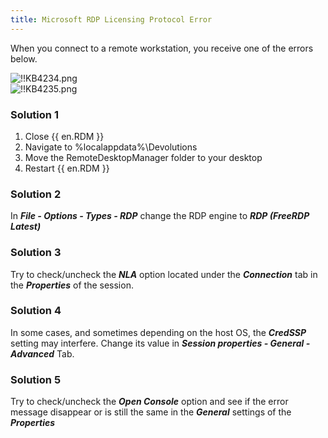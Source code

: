 ```yaml
---
title: Microsoft RDP Licensing Protocol Error
---
```

When you connect to a remote workstation, you receive one of the errors below.  

![!!KB4234.png](https://webdevolutions.azureedge.net/docs/en/kb/KB4234.png)  
![!!KB4235.png](https://webdevolutions.azureedge.net/docs/en/kb/KB4235.png)

### Solution 1

1. Close {{ en.RDM }}
1. Navigate to %localappdata%\Devolutions
1. Move the RemoteDesktopManager folder to your desktop
1. Restart {{ en.RDM }}

### Solution 2

In ***File - Options - Types - RDP*** change the RDP engine to ***RDP (FreeRDP Latest)***

### Solution 3

Try to check/uncheck the ***NLA*** option located under the ***Connection*** tab in the ***Properties*** of the session.

### Solution 4

In some cases, and sometimes depending on the host OS, the ***CredSSP*** setting may interfere. Change its value in ***Session properties - General - Advanced*** Tab.

### Solution 5

Try to check/uncheck the ***Open Console*** option and see if the error message disappear or is still the same in the ***General*** settings of the ***Properties***
